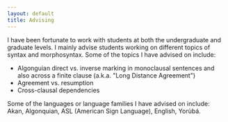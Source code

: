 ```yaml
---
layout: default
title: Advising
---
```


I have been fortunate to work with students at both the undergraduate and graduate levels. I mainly advise students working on different topics of syntax and morphosyntax. Some of the topics I have advised on include:

+ Algonguian direct vs. inverse marking in monoclausal sentences and also across a finite clause (a.k.a. "Long Distance Agreement")
+ Agreement vs. resumption
+ Cross-clausal dependencies

Some of the languages or language families I have advised on include: Akan, Algonquian, ASL (American Sign Language), English, Yorùbá.
